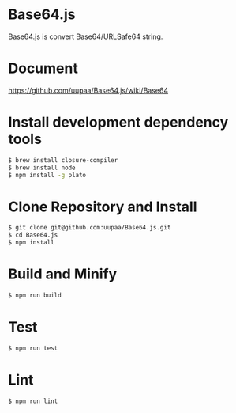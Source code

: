 Base64.js
=========

Base64.js is convert Base64/URLSafe64 string.

# Document

https://github.com/uupaa/Base64.js/wiki/Base64

# Install development dependency tools

```sh
$ brew install closure-compiler
$ brew install node
$ npm install -g plato
```

# Clone Repository and Install

```sh
$ git clone git@github.com:uupaa/Base64.js.git
$ cd Base64.js
$ npm install
```

# Build and Minify

```sh
$ npm run build
```

# Test

```sh
$ npm run test
```

# Lint

```sh
$ npm run lint
```


